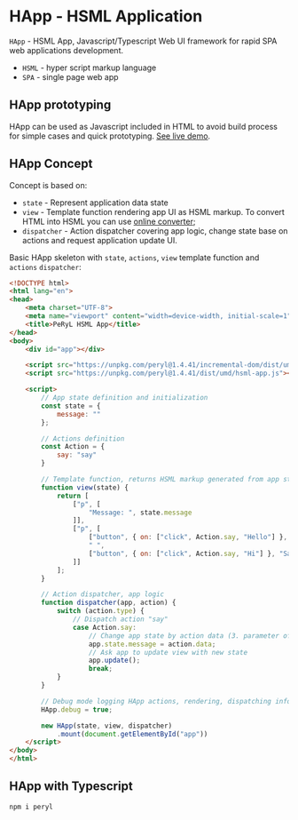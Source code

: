 # HApp - HSML Application

`HApp` - HSML App, Javascript/Typescript Web UI framework for rapid SPA web applications development.

- `HSML` - hyper script markup language
- `SPA` - single page web app

## HApp prototyping

HApp can be used as Javascript included in HTML to avoid build process for simple cases and quick prototyping.
[See live demo](https://peryl.gitlab.io/peryl/demo/hsml-app-js_demo.html).

## HApp Concept

Concept is based on:

- `state` - Represent application data state
- `view` - Template function rendering app UI as HSML markup. To convert HTML into HSML you can use [online converter](https://peryl.gitlab.io/peryl/demo/html-convert_demo.html);
- `dispatcher` - Action dispatcher covering app logic, change state base on actions and request application update UI.

Basic HApp skeleton with `state`, `actions`, `view` template function and `actions` `dispatcher`:

```html
<!DOCTYPE html>
<html lang="en">
<head>
    <meta charset="UTF-8">
    <meta name="viewport" content="width=device-width, initial-scale=1">
    <title>PeRyL HSML App</title>
</head>
<body>
    <div id="app"></div>

    <script src="https://unpkg.com/peryl@1.4.41/incremental-dom/dist/umd/incremental-dom.js"></script>
    <script src="https://unpkg.com/peryl@1.4.41/dist/umd/hsml-app.js"></script>

    <script>
        // App state definition and initialization
        const state = {
            message: ""
        };

        // Actions definition
        const Action = {
            say: "say"
        }

        // Template function, returns HSML markup generated from app state
        function view(state) {
            return [
                ["p", [
                    "Message: ", state.message
                ]],
                ["p", [
                    ["button", { on: ["click", Action.say, "Hello"] }, "Say Hello"],
                    " ",
                    ["button", { on: ["click", Action.say, "Hi"] }, "Say Hi"],
                ]]
            ];
        }

        // Action dispatcher, app logic
        function dispatcher(app, action) {
            switch (action.type) {
                // Dispatch action "say"
                case Action.say:
                    // Change app state by action data (3. parameter of on click action)
                    app.state.message = action.data;
                    // Ask app to update view with new state
                    app.update();
                    break;
            }
        }

        // Debug mode logging HApp actions, rendering, dispatching info
        HApp.debug = true;

        new HApp(state, view, dispatcher)
            .mount(document.getElementById("app"))
    </script>
</body>
</html>
```

## HApp with Typescript

```sh
npm i peryl
```
